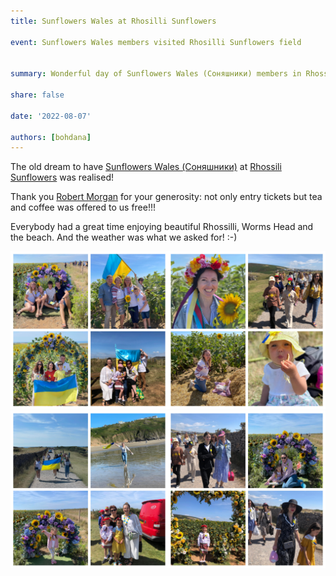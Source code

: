 ```yaml
---
title: Sunflowers Wales at Rhosilli Sunflowers

event: Sunflowers Wales members visited Rhosilli Sunflowers field


summary: Wonderful day of Sunflowers Wales (Соняшники) members in Rhossili Sunflowers field.

share: false

date: '2022-08-07' 

authors: [bohdana]
---
```


The old dream to have <a href="https://www.facebook.com/groups/601579067497655" target="_blank">Sunflowers Wales (Соняшники)</a> at <a href="https://www.facebook.com/Rhossili-Sunflowers-101782364713763" target="_blank">Rhossili Sunflowers</a> was realised! 

Thank you <a href="https://www.facebook.com/robert.morgan.33671748" target="_blank">Robert Morgan</a> for your generosity: not only entry tickets  but tea and coffee was offered to us free!!!

Everybody had a great time enjoying beautiful Rhossilli, Worms Head and the beach. And the weather was what we asked for! :-)
 

<div style="margin-top: 0;"><img src="Rhossili1.jpg" alt="studio1" width="50%" style="display: inline; margin-top: 0;"/><img src="Rhossili2.jpg" alt="studio2" width="50%" style="display: inline; margin-top: 0;"/></div>

<div style="margin-top: 0;"><img src="Rhossili3.jpg" alt="studio3" width="50%" style="display: inline; margin-top: 0;"/><img src="Rhossili4.jpg" alt="studio4" width="50%" style="display: inline; margin-top: 0;"/></div>
